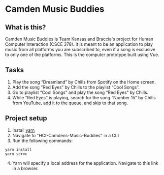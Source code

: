 # Camden Music Buddies

## What is this?
Camden Music Buddies is Team Kansas and Braccia's project for Human Computer Interaction (CSCE 378). It is meant to be an application to play music from all platforms you are subscribed to, even if a song is exclusive to only one of the platforms. This is the computer prototype built using Vue.

## Tasks
1. Play the song “Dreamland” by Chills from Spotify on the Home screen.
2. Add the song “Red Eyes” by Chills to the playlist “Cool Songs”.
3. Go to playlist “Cool Songs” and play the song “Red Eyes” by Chills.
4. While “Red Eyes” is playing, search for the song “Number 15” by Chills from YouTube, add it to the queue, and skip to that song.

## Project setup
1. Install [yarn](https://yarnpkg.com/lang/en/docs/cli/install/)
2. Navigate to "HCI-Camdens-Music-Buddies" in a CLI
3. Run the following commands:
```
yarn install
yarn serve
```
4. Yarn will specify a local address for the application. Navigate to this link in a browser.
